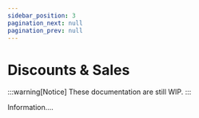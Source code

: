 ```yaml
---
sidebar_position: 3
pagination_next: null
pagination_prev: null
---
```


# Discounts & Sales

:::warning[Notice]
These documentation are still WIP.
:::

Information....
